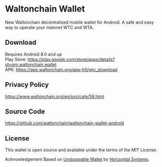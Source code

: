 # Waltonchain Wallet
New Waltonchain decentralized mobile wallet for Android. A safe and easy way to operate your mainnet WTC and WTA.  

## Download
Requires Android 8.0 and up <br/>
Play Store: https://play.google.com/store/apps/details?id=pro.waltonchain.wallet <br/>
APK: https://app.waltonchain.org/app-h5/wtc_download


## Privacy Policy
https://www.waltonchain.org/en/sys/cate/58.html


## Source Code
https://github.com/waltonchain/waltonchain-wallet-android


## License
This wallet is open source and available under the terms of the MIT License.


Acknowledgement
Based on [Unstoppable Wallet](https://github.com/horizontalsystems/unstoppable-wallet-android) by [Horizontal Systems](https://github.com/horizontalsystems).
